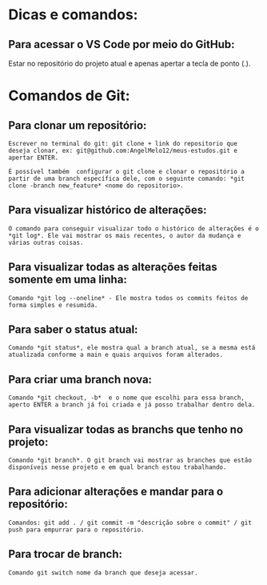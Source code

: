 # Dicas e comandos:

## Para acessar o VS Code por meio do GitHub:

  Estar no repositório do projeto atual e apenas apertar a tecla de ponto (.).

# Comandos de Git:

## Para clonar um repositório:

    Escrever no terminal do git: git clone + link do repositorio que deseja clonar, ex: git@github.com:AngelMelo12/meus-estudos.git e apertar ENTER.
    
    É possível também  configurar o git clone e clonar o repositório a partir de uma branch específica dele, com o seguinte comando: *git clone -branch new_feature* <nome do repositorio>.
  
## Para visualizar  histórico de alterações:
  
    O comando para conseguir visualizar todo o histórico de alterações é o *git log*. Ele vai mostrar os mais recentes, o autor da mudança e várias outras coisas.
  
## Para visualizar todas as alterações feitas somente em uma linha:
  
    Comando *git log --oneline* - Ele mostra todos os commits feitos de forma simples e resumida.
  
## Para saber o status atual:
  
    Comando *git status*, ele mostra qual a branch atual, se a mesma está atualizada conforme a main e quais arquivos foram alterados.
  
## Para criar uma branch nova:
  
    Comando *git checkout, -b*  e o nome que escolhi para essa branch, aperto ENTER a branch já foi criada e já posso trabalhar dentro dela.
  
## Para visualizar todas as branchs que tenho no projeto:

    Comando *git branch*. O git branch vai mostrar as branches que estão disponíveis nesse projeto e em qual branch estou trabalhando.
    
## Para adicionar alterações e mandar para o repositório:

    Comandos: git add . / git commit -m "descrição sobre o commit" / git push para empurrar para o repositório.
  
## Para trocar de branch:

    Comando git switch nome da branch que deseja acessar.
  




  


